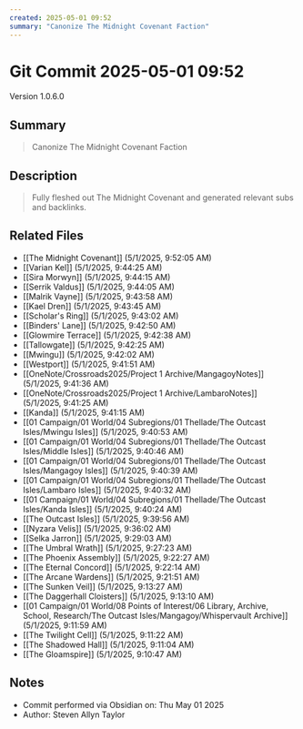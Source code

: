 ```yaml
---
created: 2025-05-01 09:52
summary: "Canonize The Midnight Covenant Faction"
---
```


# Git Commit 2025-05-01 09:52

Version 1.0.6.0

## Summary
> Canonize The Midnight Covenant Faction

## Description
> Fully fleshed out The Midnight Covenant and generated relevant subs and backlinks.

## Related Files
- [[The Midnight Covenant]] (5/1/2025, 9:52:05 AM)
- [[Varian Kel]] (5/1/2025, 9:44:25 AM)
- [[Sira Morwyn]] (5/1/2025, 9:44:15 AM)
- [[Serrik Valdus]] (5/1/2025, 9:44:05 AM)
- [[Malrik Vayne]] (5/1/2025, 9:43:58 AM)
- [[Kael Dren]] (5/1/2025, 9:43:45 AM)
- [[Scholar's Ring]] (5/1/2025, 9:43:02 AM)
- [[Binders' Lane]] (5/1/2025, 9:42:50 AM)
- [[Glowmire Terrace]] (5/1/2025, 9:42:38 AM)
- [[Tallowgate]] (5/1/2025, 9:42:25 AM)
- [[Mwingu]] (5/1/2025, 9:42:02 AM)
- [[Westport]] (5/1/2025, 9:41:51 AM)
- [[OneNote/Crossroads2025/Project 1 Archive/MangagoyNotes]] (5/1/2025, 9:41:36 AM)
- [[OneNote/Crossroads2025/Project 1 Archive/LambaroNotes]] (5/1/2025, 9:41:25 AM)
- [[Kanda]] (5/1/2025, 9:41:15 AM)
- [[01 Campaign/01 World/04 Subregions/01 Thellade/The Outcast Isles/Mwingu Isles]] (5/1/2025, 9:40:53 AM)
- [[01 Campaign/01 World/04 Subregions/01 Thellade/The Outcast Isles/Middle Isles]] (5/1/2025, 9:40:46 AM)
- [[01 Campaign/01 World/04 Subregions/01 Thellade/The Outcast Isles/Mangagoy Isles]] (5/1/2025, 9:40:39 AM)
- [[01 Campaign/01 World/04 Subregions/01 Thellade/The Outcast Isles/Lambaro Isles]] (5/1/2025, 9:40:32 AM)
- [[01 Campaign/01 World/04 Subregions/01 Thellade/The Outcast Isles/Kanda Isles]] (5/1/2025, 9:40:24 AM)
- [[The Outcast Isles]] (5/1/2025, 9:39:56 AM)
- [[Nyzara Velis]] (5/1/2025, 9:36:02 AM)
- [[Selka Jarron]] (5/1/2025, 9:29:03 AM)
- [[The Umbral Wrath]] (5/1/2025, 9:27:23 AM)
- [[The Phoenix Assembly]] (5/1/2025, 9:22:27 AM)
- [[The Eternal Concord]] (5/1/2025, 9:22:14 AM)
- [[The Arcane Wardens]] (5/1/2025, 9:21:51 AM)
- [[The Sunken Veil]] (5/1/2025, 9:13:27 AM)
- [[The Daggerhall Cloisters]] (5/1/2025, 9:13:10 AM)
- [[01 Campaign/01 World/08 Points of Interest/06 Library, Archive, School, Research/The Outcast Isles/Mangagoy/Whispervault Archive]] (5/1/2025, 9:11:59 AM)
- [[The Twilight Cell]] (5/1/2025, 9:11:22 AM)
- [[The Shadowed Hall]] (5/1/2025, 9:11:04 AM)
- [[The Gloamspire]] (5/1/2025, 9:10:47 AM)

## Notes
- Commit performed via Obsidian on: Thu May 01 2025
- Author: Steven Allyn Taylor

